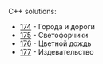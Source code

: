 C++ solutions:

- [174](174/solution.cpp) - Города и дороги
- [175](175/solution.cpp) - Светофорчики
- [176](176/solution.cpp) - Цветной дождь
- [177](177/solution.cpp) - Издевательство
